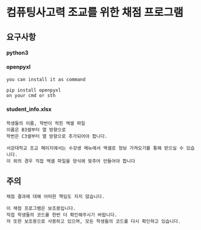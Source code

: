 # 컴퓨팅사고력 조교를 위한 채점 프로그램

## 요구사항

#### python3
#### openpyxl
```
you can install it as command

pip install openpyxl
on your cmd or sth

```
#### student_info.xlsx
``` 
학생들의 이름, 학번이 적힌 액셀 파일
이름은 B3셀부터 열 방향으로
학번은 C3셀부터 열 방향으로 추가되어야 합니다.

서강대학교 조교 페이지에서는 수강생 메뉴에서 엑셀로 정보 가져오기를 통해 받으실 수 있습니다.
이 외의 경우 직접 엑셀 파일을 양식에 맞추어 만들어야 합니다
```

## 주의
```
채점 결과에 대해 어떠한 책임도 지지 않습니다.

이 채점 프로그램은 보조용입니다.
직접 학생들의 코드를 한번 더 확인해주시기 바랍니다.
저 또한 보조용으로 사용하고 있으며, 모든 학생들의 코드를 다시 확인하고 있습니다.
```
